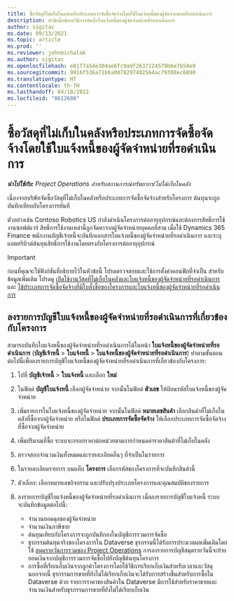 ```yaml
---
title: ซื้อวัสดุที่ไม่เก็บในคลังหรือประเภทการจัดซื้อจัดจ้างโดยใช้ใบแจ้งหนี้ของผู้จัดจำหน่ายที่รอดำเนินการ
description: หัวข้อนี้อธิบายวิธีการบันทึกใบแจ้งหนี้ของผู้จัดจำหน่ายที่รอดำเนินการ
author: sigitac
ms.date: 09/13/2021
ms.topic: article
ms.prod: ''
ms.reviewer: johnmichalak
ms.author: sigitac
ms.openlocfilehash: e81f7a54e304ae6fc9a9f2637124579b6e7b54e9
ms.sourcegitcommit: 9916f536a71b6a0078297402564ac79308ec6890
ms.translationtype: HT
ms.contentlocale: th-TH
ms.lasthandoff: 04/18/2022
ms.locfileid: "8612680"
---
```

# <a name="purchase-non-stocked-materials-or-procurement-categories-using-a-pending-vendor-invoice"></a>ซื้อวัสดุที่ไม่เก็บในคลังหรือประเภทการจัดซื้อจัดจ้างโดยใช้ใบแจ้งหนี้ของผู้จัดจำหน่ายที่รอดำเนินการ

_**นำไปใช้กับ:** Project Operations สำหรับสถานการณ์ทรัพยากร/ไม่ได้เก็บในคลัง_

เนื่องจากบริษัทจัดซื้อวัสดุที่ไม่เก็บในคลังหรือประเภทการจัดซื้อจัดจ้างสำหรับโครงการ ต้นทุนจะถูกบันทึกเทียบกับโครงการทันที 

ตัวอย่างเช่น Contoso Robotics US กำลังดำเนินโครงการต่ออายุอุปกรณ์และต้องการสิทธิ์การใช้งานซอฟต์แวร์ สิทธิ์การใช้งานเหล่านี้ถูกจัดหาจากผู้จัดจำหน่ายบุคคลที่สาม  เมื่อใช้ Dynamics 365 Finance พนักงานบัญชีเจ้าหนี้จะบันทึกเอกสารใบแจ้งหนี้ของผู้จัดจำหน่ายที่รอดำเนินการ และระบุแอตทริบิวต์ต้นทุนสิทธิ์การใช้งานโดยตรงกับโครงการต่ออายุอุปกรณ์ 

> [!IMPORTANT]
> ก่อนที่คุณจะใช้ฟังก์ชันที่อธิบายไว้ในหัวข้อนี้ โปรดตรวจสอบและใช้การตั้งค่าคอนฟิกที่จำเป็น สำหรับข้อมูลเพิ่มเติม โปรดดู [เปิดใช้งานวัสดุที่ไม่เก็บในคลังและใบแจ้งหนี้ของผู้จัดจำหน่ายที่รอดำเนินการ](configure-materials-nonstocked.md) และ [ใช้ประเภทการจัดซื้อจัดจ้างที่มีใบสั่งซื้อของโครงการและใบแจ้งหนี้ของผู้จัดจำหน่ายที่รอดำเนินการ](configure-procurement-categories.md)

## <a name="post-a-project-related-pending-vendor-invoice"></a>ลงรายการบัญชีใบแจ้งหนี้ของผู้จัดจำหน่ายที่รอดำเนินการที่เกี่ยวข้องกับโครงการ 

สามารถบันทึกใบแจ้งหนี้ของผู้จัดจำหน่ายที่รอดำเนินการได้ในหน้า **ใบแจ้งหนี้ของผู้จัดจำหน่ายที่รอดำเนินการ** (**บัญชีเจ้าหนี้** > **ใบแจ้งหนี้** > **ใบแจ้งหนี้ของผู้จัดจำหน่ายที่รอดำเนินการ**) ทำตามขั้นตอนต่อไปนี้เพื่อลงรายการบัญชีใบแจ้งหนี้ของผู้จัดจำหน่ายที่รอดำเนินการที่เกี่ยวข้องกับโครงการ:

1. ไปที่ **บัญชีเจ้าหนี้** > **ใบแจ้งหนี้** และเลือก **ใหม่** 
1. ในฟิลด์ **บัญชีใบแจ้งหนี้** เลือกผู้จัดจำหน่าย จากนั้นในฟิลด์ **ตัวเลข** ให้ป้อนรหัสใบแจ้งหนี้ของผู้จัดจำหน่าย
1. เพิ่มรายการในใบแจ้งหนี้ของผู้จัดจำหน่าย จากนั้นในฟิลด์ **หมายเลขสินค้า** เลือกสินค้าที่ไม่เก็บในคลังที่ซื้อจากผู้จัดจำหน่าย หรือในฟิลด์ **ประเภทการจัดซื้อจัดจ้าง** ให้เลือกประเภทการจัดซื้อจัดจ้างที่ซื้อจากผู้จัดจำหน่าย   
1. เพิ่มปริมาณที่ซื้อ ระบบจะกรอกราคาต่อหน่วยตามการกำหนดค่าราคาสินค้าที่ไม่เก็บในคลัง 
1. ตรวจสอบจำนวนเงินทั้งหมดและรายละเอียดอื่นๆ ที่จำเป็นในรายการ
1. ในรายละเอียดรายการ บนแท็บ **โครงการ** เลือกรหัสของโครงการที่จะบันทึกสินค้านี้
1. ตัวเลือก: เลือกหมายเลขกิจกรรม และปรับปรุงประเภทโครงการและคุณสมบัติของรายการ
1. ลงรายการบัญชีใบแจ้งหนี้ของผู้จัดจำหน่ายที่รอดำเนินการ เมื่อลงรายการบัญชีใบแจ้งหนี้ ระบบจะบันทึกข้อมูลต่อไปนี้:
    
    - จำนวนยอดดุลของผู้จัดจำหน่าย
    - จำนวนเงินภาษีขาย
    - ต้นทุนเทียบกับโครงการจะถูกบันทึกลงในบัญชีการรวมการจัดซื้อ
    - ธุรกรรมต้นทุนจริงของโครงการใน Dataverse  ธุรกรรมนี้ได้รับการประมวลผลเพิ่มเติมโดยใช้ [สมุดรายวันการรวมของ Project Operations](../project-accounting/project-operations-integration-journal.md) การลงรายการบัญชีสมุดรายวันนี้จะย้ายยอดเงินจากบัญชีการรวมการจัดซื้อไปยังบัญชีต้นทุนโครงการ 
    - การซื้อที่เรียกเก็บเงินจากลูกค้าโครงการโดยใช้วิธีการเรียกเก็บเงินสำหรับเวลาและวัสดุ นอกจากนี้ ธุรกรรมการขายที่ยังไม่ได้เรียกเก็บเงินจะได้รับการสร้างขึ้นสำหรับการซื้อใน Dataverse ด้วย รายการราคาของสินค้าใน Dataverse มีการใช้สำหรับราคาขายและจำนวนเงินสำหรับธุรกรรมการขายที่ยังไม่ได้เรียกเก็บเงิน

